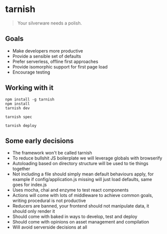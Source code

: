 # tarnish

> Your silverware needs a polish.

## Goals

 - Make developers more productive
 - Provide a sensible set of defaults
 - Prefer serverless, offline first approaches
 - Provide isomorphic support for first page load
 - Encourage testing

## Working with it

```
npm install -g tarnish
npm install
tarnish dev
```

```
tarnish spec
```

```
tarnish deploy
```

## Some early decisions

 - The framework won't be called tarnish
 - To reduce bullshit JS boilerplate we will leverage globals with browserify
 - Autoloading based on directory structure will be used to tie things together
 - Not including a file should simply mean default behaviours apply, for example
   if config/application.js missing will just load defaults, same goes for index.js
 - Uses mocha, chai and enzyme to test react components
 - Actions will come with lots of middleware to achieve common goals, writing
   procedural is not productive
 - Reducers are banned, your frontend should not manipulate data, it should only
   render it
 - Should come with baked in ways to develop, test and deploy
 - Should come with opinions on asset management and compilation
 - Will avoid serverside decisions at all
